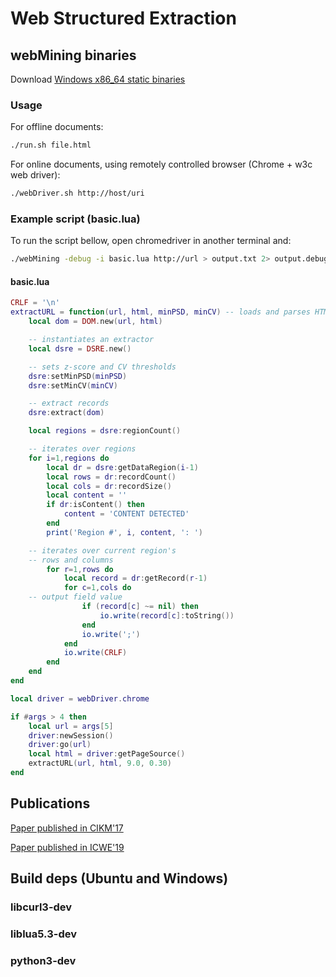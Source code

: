 # Web Structured Extraction

## webMining binaries

Download [Windows x86_64 static binaries](https://drive.google.com/file/d/1ponUQXFyFTiuQ05dqfWPlIW0JtAl06va/view?usp=sharing)

### Usage

For offline documents:
```bash
./run.sh file.html
```

For online documents, using remotely controlled browser (Chrome + w3c web driver):
```bash
./webDriver.sh http://host/uri
```

### Example script (basic.lua)

To run the script bellow, open chromedriver in another terminal and:
```bash
./webMining -debug -i basic.lua http://url > output.txt 2> output.debug.txt
```

#### basic.lua
```lua
CRLF = '\n'
extractURL = function(url, html, minPSD, minCV) -- loads and parses HTML into a DOM tree 
	local dom = DOM.new(url, html)

	-- instantiates an extractor
	local dsre = DSRE.new() 

	-- sets z-score and CV thresholds
	dsre:setMinPSD(minPSD)
	dsre:setMinCV(minCV)

	-- extract records
	dsre:extract(dom)

	local regions = dsre:regionCount()

	-- iterates over regions
	for i=1,regions do
		local dr = dsre:getDataRegion(i-1)
		local rows = dr:recordCount()
		local cols = dr:recordSize()
		local content = ''
		if dr:isContent() then
			content = 'CONTENT DETECTED'
		end
		print('Region #', i, content, ': ')

	-- iterates over current region's
	-- rows and columns
		for r=1,rows do  
			local record = dr:getRecord(r-1)
			for c=1,cols do
	-- output field value
				if (record[c] ~= nil) then
					io.write(record[c]:toString())
				end
				io.write(';')
			end
			io.write(CRLF)
		end
	end
end

local driver = webDriver.chrome

if #args > 4 then
	local url = args[5]
	driver:newSession()
	driver:go(url)
	local html = driver:getPageSource()
	extractURL(url, html, 9.0, 0.30)
end
```

## Publications
[Paper published in CIKM'17]( https://www.researchgate.net/profile/Roberto_Velloso/publication/320882865_Extracting_Records_from_the_Web_Using_a_Signal_Processing_Approach/links/5a02ed2caca2720c3263ab7b/Extracting-Records-from-the-Web-Using-a-Signal-Processing-Approach.pdf)

[Paper published in ICWE'19](
https://www.researchgate.net/publication/332666543_Web_Page_Structured_Content_Detection_Using_Supervised_Machine_Learning)

## Build deps (Ubuntu and Windows)

### libcurl3-dev
### liblua5.3-dev
### python3-dev
